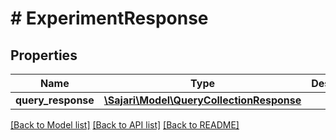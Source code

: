 # # ExperimentResponse

## Properties

| Name               | Type                                                                    | Description | Notes      |
| ------------------ | ----------------------------------------------------------------------- | ----------- | ---------- |
| **query_response** | [**\Sajari\Model\QueryCollectionResponse**](QueryCollectionResponse.md) |             | [optional] |

[[Back to Model list]](../../README.md#models) [[Back to API list]](../../README.md#endpoints) [[Back to README]](../../README.md)
